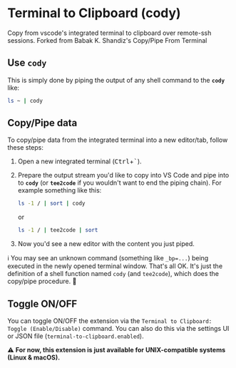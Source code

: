 # Terminal to Clipboard (cody)

Copy from vscode's integrated terminal to clipboard over remote-ssh sessions.  Forked from Babak K. Shandiz's Copy/Pipe From Terminal


## Use **`cody`**

This is simply done by piping the output of any shell command to the **`cody`**
like:

```sh
ls ~ | cody
```


## Copy/Pipe data

To copy/pipe data from the integrated terminal into a new editor/tab, follow these steps:

1. Open a new integrated terminal (<kbd>Ctrl</kbd>+<kbd>`</kbd>).

1. Prepare the output stream you'd like to copy into VS Code and pipe into to **`cody`** (or **`tee2code`** if you wouldn't want to end the piping chain). For example something like this:

   ```sh
   ls -1 / | sort | cody
   ```

   or

   ```sh
   ls -1 / | tee2code | sort 
   ```

1. Now you'd see a new editor with the content you just piped.

ℹ️ You may see an unknown command (something like `_bp=...`) being executed in the newly opened terminal window. That's all OK. It's just the definition of a shell function named `cody` (and `tee2code`), which does the copy/pipe procedure. 🍏

## Toggle ON/OFF

You can toggle ON/OFF the extension via the `Terminal to Clipboard: Toggle (Enable/Disable)` command. You can also do this via the settings UI or JSON file (`terminal-to-clipboard.enabled`).

⚠️ **For now, this extension is just available for UNIX-compatible systems (Linux & macOS).**